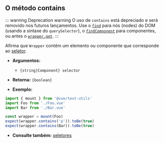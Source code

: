 ## O método contains

::: warning Deprecation warning
O uso de `contains` está depreciado e será removido nos futuros lançamentos. Use o [`find`](./find.md) para nós (nodes) do DOM (usando a sintaxe do `querySelector`), o [`findComponent`](./findComponent.md) para componentes, ou antes o [`wrapper.get`](./get.md).
:::

Afirma que `Wrapper` contém um elemento ou componente que corresponde ao [seletor](../selectors.md).

- **Argumentos:**

  - `{string|Component} selector`

- **Retorna:** `{boolean}`

- **Exemplo:**

```js
import { mount } from '@vue/test-utils'
import Foo from './Foo.vue'
import Bar from './Bar.vue'

const wrapper = mount(Foo)
expect(wrapper.contains('p')).toBe(true)
expect(wrapper.contains(Bar)).toBe(true)
```

- **Consulte também:** [seletores](../selectors.md)
